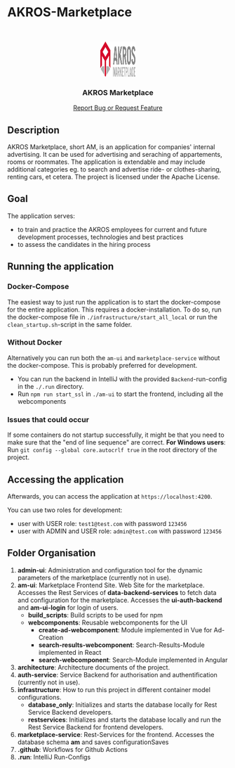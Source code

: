 # AKROS-Marketplace

<br />
<p align="center">
  <a href="https://github.com/AkrosAG/Akros-Marketplace">
    <img src="Architecture/images/am_logo.svg" alt="Logo" width="80" height="80">
  </a>
  <h3 align="center">AKROS Marketplace</h3>
  <p align="center">
    <a href="https://github.com/AkrosAG/Akros-Marketplace/issues">Report Bug or Request Feature</a>
  </p>
</p>

## Description

AKROS Marketplace, short AM, is an application for companies' internal advertising. It can be used for advertising and seraching of appartements, rooms or roommates. The application is extendable and may include additional categories eg. to search and advertise ride- or clothes-sharing, renting cars, et cetera. The project is licensed under the Apache License.

## Goal

The application serves:

- to train and practice the AKROS employees for current and future development processes, technologies and best practices
- to assess the candidates in the hiring process

## Running the application

### Docker-Compose

The easiest way to just run the application is to start the docker-compose for the entire application. This requires a docker-installation. To do so, run the docker-compose file in `./infrastructure/start_all_local` or run the `clean_startup.sh`-script in the same folder.

### Without Docker

Alternatively you can run both the `am-ui` and `marketplace-service` without the docker-compose. This is probably preferred for development.

- You can run the backend in IntelliJ with the provided `Backend`-run-config in the `./.run` directory.
- Run `npm run start_ssl` in `./am-ui` to start the frontend, including all the webcomponents

### Issues that could occur

If some containers do not startup successfully, it might be that you need to make sure that the "end of line sequence" are correct.
**For Windows users**: Run `git config --global core.autocrlf true` in the root directory of the project.

## Accessing the application

Afterwards, you can access the application at `https://localhost:4200`.

You can use two roles for development:

- user with USER role: `test1@test.com` with password `123456`
- user with ADMIN and USER role: `admin@test.com` with password `123456`

## Folder Organisation

1. **admin-ui**: Administration and configuration tool for the dynamic parameters of the marketplace (currently not in use).
2. **am-ui**: Marketplace Frontend Site. Web Site for the marketplace. Accesses the Rest Services of **data-backend-services** to fetch data and configuration for the marketplace. Accesses the **ui-auth-backend** and **am-ui-login** for login of users.
    - **build_scripts**: Build scripts to be used for npm
    - **webcomponents**: Reusable webcomponents for the UI
      - **create-ad-webcomponent**: Module implemented in Vue for Ad-Creation
      - **search-results-webcomponent**: Search-Results-Module implemented in React
      - **search-webcomponent**: Search-Module implemented in Angular
3. **architecture**: Architecture documents of the project.
4. **auth-service**: Service Backend for authorisation and authentification (currently not in use).
5. **infrastructure**: How to run this project in different container model configurations.
   - **database_only**: Initializes and starts the database locally for Rest Service Backend developers.
   - **restservices**: Initializes and starts the database locally and run the Rest Service Backend for frontend developers.
6. **marketplace-service**: Rest-Services for the frontend. Accesses the database schema **am** and saves configurationSaves
7. **.github**: Workflows for Github Actions
8. **.run**: IntelliJ Run-Configs
